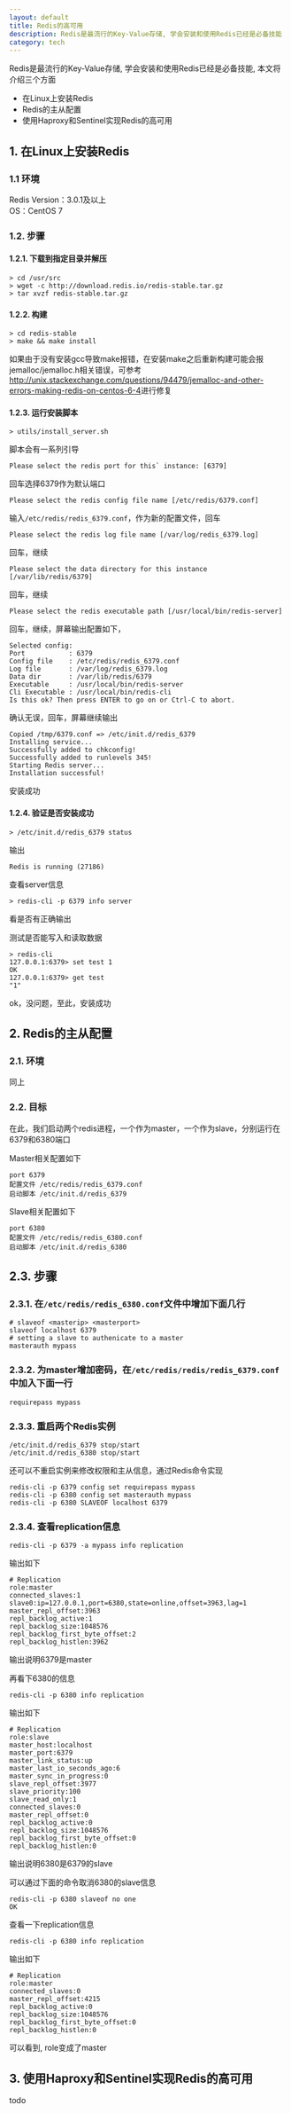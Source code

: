```yaml
---
layout: default
title: Redis的高可用
description: Redis是最流行的Key-Value存储, 学会安装和使用Redis已经是必备技能
category: tech
---
```


Redis是最流行的Key-Value存储, 学会安装和使用Redis已经是必备技能, 本文将介绍三个方面

* 在Linux上安装Redis
* Redis的主从配置
* 使用Haproxy和Sentinel实现Redis的高可用

## 1. 在Linux上安装Redis
### 1.1 环境

Redis Version：3.0.1及以上  
OS：CentOS 7

### 1.2. 步骤

#### 1.2.1. 下载到指定目录并解压

```
> cd /usr/src
> wget -c http://download.redis.io/redis-stable.tar.gz
> tar xvzf redis-stable.tar.gz
```

#### 1.2.2. 构建

```
> cd redis-stable
> make && make install
```

如果由于没有安装gcc导致make报错，在安装make之后重新构建可能会报jemalloc/jemalloc.h相关错误，可参考
<http://unix.stackexchange.com/questions/94479/jemalloc-and-other-errors-making-redis-on-centos-6-4>进行修复

#### 1.2.3. 运行安装脚本

```
> utils/install_server.sh
```

脚本会有一系列引导

```
Please select the redis port for this` instance: [6379]
```
回车选择6379作为默认端口

```
Please select the redis config file name [/etc/redis/6379.conf] 
```
输入`/etc/redis/redis_6379.conf`，作为新的配置文件，回车

```
Please select the redis log file name [/var/log/redis_6379.log]
```
回车，继续

```
Please select the data directory for this instance [/var/lib/redis/6379]
```
回车，继续

```
Please select the redis executable path [/usr/local/bin/redis-server]
```
回车，继续，屏幕输出配置如下，

```
Selected config:
Port           : 6379
Config file    : /etc/redis/redis_6379.conf
Log file       : /var/log/redis_6379.log
Data dir       : /var/lib/redis/6379
Executable     : /usr/local/bin/redis-server
Cli Executable : /usr/local/bin/redis-cli
Is this ok? Then press ENTER to go on or Ctrl-C to abort.
```
确认无误，回车，屏幕继续输出

```
Copied /tmp/6379.conf => /etc/init.d/redis_6379
Installing service...
Successfully added to chkconfig!
Successfully added to runlevels 345!
Starting Redis server...
Installation successful!
```
安装成功

#### 1.2.4. 验证是否安装成功

```
> /etc/init.d/redis_6379 status
```
输出

```
Redis is running (27186)
```

查看server信息

```
> redis-cli -p 6379 info server
```
看是否有正确输出

测试是否能写入和读取数据

```
> redis-cli
127.0.0.1:6379> set test 1
OK
127.0.0.1:6379> get test
"1"
```

ok，没问题，至此，安装成功

## 2. Redis的主从配置

### 2.1. 环境

同上

### 2.2. 目标

在此，我们启动两个redis进程，一个作为master，一个作为slave，分别运行在6379和6380端口

Master相关配置如下
```
port 6379
配置文件 /etc/redis/redis_6379.conf
启动脚本 /etc/init.d/redis_6379
```

Slave相关配置如下
```
port 6380
配置文件 /etc/redis/redis_6380.conf
启动脚本 /etc/init.d/redis_6380
```

## 2.3. 步骤

### 2.3.1. 在`/etc/redis/redis_6380.conf`文件中增加下面几行

```
# slaveof <masterip> <masterport>
slaveof localhost 6379
# setting a slave to authenicate to a master
masterauth mypass
```

### 2.3.2. 为master增加密码，在`/etc/redis/redis/redis_6379.conf`中加入下面一行

```
requirepass mypass
```

### 2.3.3. 重启两个Redis实例

```
/etc/init.d/redis_6379 stop/start
/etc/init.d/redis_6380 stop/start
```

还可以不重启实例来修改权限和主从信息，通过Redis命令实现

```
redis-cli -p 6379 config set requirepass mypass
redis-cli -p 6380 config set masterauth mypass
redis-cli -p 6380 SLAVEOF localhost 6379
```

### 2.3.4. 查看replication信息

```
redis-cli -p 6379 -a mypass info replication
```

输出如下

```
# Replication
role:master
connected_slaves:1
slave0:ip=127.0.0.1,port=6380,state=online,offset=3963,lag=1
master_repl_offset:3963
repl_backlog_active:1
repl_backlog_size:1048576
repl_backlog_first_byte_offset:2
repl_backlog_histlen:3962
```
输出说明6379是master

再看下6380的信息

```
redis-cli -p 6380 info replication
```

输出如下

```
# Replication
role:slave
master_host:localhost
master_port:6379
master_link_status:up
master_last_io_seconds_ago:6
master_sync_in_progress:0
slave_repl_offset:3977
slave_priority:100
slave_read_only:1
connected_slaves:0
master_repl_offset:0
repl_backlog_active:0
repl_backlog_size:1048576
repl_backlog_first_byte_offset:0
repl_backlog_histlen:0
```

输出说明6380是6379的slave

可以通过下面的命令取消6380的slave信息

```
redis-cli -p 6380 slaveof no one
OK
```

查看一下replication信息

```
redis-cli -p 6380 info replication
```

输出如下

```
# Replication
role:master
connected_slaves:0
master_repl_offset:4215
repl_backlog_active:0
repl_backlog_size:1048576
repl_backlog_first_byte_offset:0
repl_backlog_histlen:0
```

可以看到, role变成了master

## 3. 使用Haproxy和Sentinel实现Redis的高可用

todo
